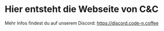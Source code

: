 # Hier entsteht die Webseite von C&C

Mehr Infos findest du auf unserem Discord: https://discord.code-n.coffee
